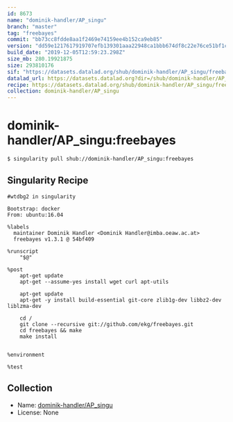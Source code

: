 ```yaml
---
id: 8673
name: "dominik-handler/AP_singu"
branch: "master"
tag: "freebayes"
commit: "bb73cc8fdde8aa1f2469e74159ee4b152ca9eb85"
version: "dd59e1217617919707efb139301aaa22948ca1bbb674df8c22e76ce51bf1cdad"
build_date: "2019-12-05T12:59:23.298Z"
size_mb: 280.19921875
size: 293810176
sif: "https://datasets.datalad.org/shub/dominik-handler/AP_singu/freebayes/2019-12-05-bb73cc8f-dd59e121/dd59e1217617919707efb139301aaa22948ca1bbb674df8c22e76ce51bf1cdad.sif"
datalad_url: https://datasets.datalad.org?dir=/shub/dominik-handler/AP_singu/freebayes/2019-12-05-bb73cc8f-dd59e121/
recipe: https://datasets.datalad.org/shub/dominik-handler/AP_singu/freebayes/2019-12-05-bb73cc8f-dd59e121/Singularity
collection: dominik-handler/AP_singu
---
```


# dominik-handler/AP_singu:freebayes

```bash
$ singularity pull shub://dominik-handler/AP_singu:freebayes
```

## Singularity Recipe

```singularity
#wtdbg2 in singularity

Bootstrap: docker
From: ubuntu:16.04

%labels
  maintainer Dominik Handler <Dominik Handler@imba.oeaw.ac.at>
  freebayes v1.3.1 @ 54bf409 

%runscript
    "$@"

%post
    apt-get update
    apt-get --assume-yes install wget curl apt-utils

    apt-get update
    apt-get -y install build-essential git-core zlib1g-dev libbz2-dev liblzma-dev
       
    cd /
    git clone --recursive git://github.com/ekg/freebayes.git
    cd freebayes && make 
    make install


%environment

%test
```

## Collection

 - Name: [dominik-handler/AP_singu](https://github.com/dominik-handler/AP_singu)
 - License: None

